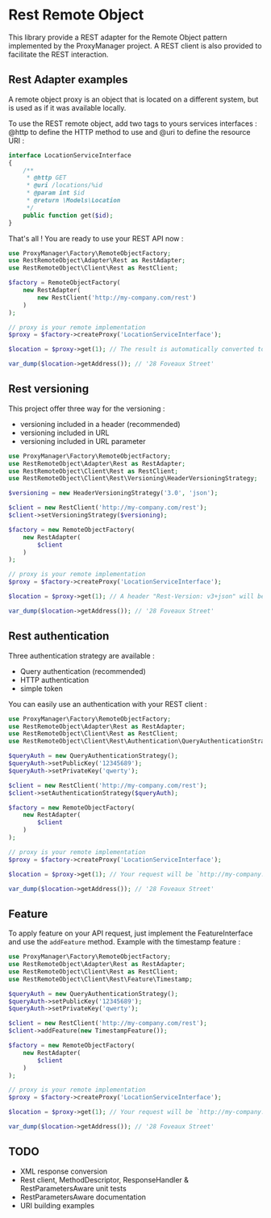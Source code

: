# Rest Remote Object

This library provide a REST adapter for the Remote Object pattern implemented by the ProxyManager project.
A REST client is also provided to facilitate the REST interaction.

## Rest Adapter examples

A remote object proxy is an object that is located on a different system, but is used as if it was available locally.

To use the REST remote object, add two tags to yours services interfaces : @http to define the HTTP method to use and @uri to define the resource URI :

```php
interface LocationServiceInterface
{
    /**
     * @http GET
     * @uri /locations/%id
     * @param int $id
     * @return \Models\Location
     */
    public function get($id);
}
```

That's all ! You are ready to use your REST API now :

```php
use ProxyManager\Factory\RemoteObjectFactory;
use RestRemoteObject\Adapter\Rest as RestAdapter;
use RestRemoteObject\Client\Rest as RestClient;

$factory = RemoteObjectFactory(
    new RestAdapter(
        new RestClient('http://my-company.com/rest')
    )
);

// proxy is your remote implementation
$proxy = $factory->createProxy('LocationServiceInterface');

$location = $proxy->get(1); // The result is automatically converted to a `\Models\Location` class.

var_dump($location->getAddress()); // '28 Foveaux Street'
```

## Rest versioning

This project offer three way for the versioning :
* versioning included in a header (recommended)
* versioning included in URL
* versioning included in URL parameter

```php
use ProxyManager\Factory\RemoteObjectFactory;
use RestRemoteObject\Adapter\Rest as RestAdapter;
use RestRemoteObject\Client\Rest as RestClient;
use RestRemoteObject\Client\Rest\Versioning\HeaderVersioningStrategy;

$versioning = new HeaderVersioningStrategy('3.0', 'json');

$client = new RestClient('http://my-company.com/rest');
$client->setVersioningStrategy($versioning);

$factory = new RemoteObjectFactory(
    new RestAdapter(
        $client
    )
);

// proxy is your remote implementation
$proxy = $factory->createProxy('LocationServiceInterface');

$location = $proxy->get(1); // A header "Rest-Version: v3+json" will be added

var_dump($location->getAddress()); // '28 Foveaux Street'
```

## Rest authentication

Three authentication strategy are available :
* Query authentication (recommended)
* HTTP authentication
* simple token

You can easily use an authentication with your REST client :

```php
use ProxyManager\Factory\RemoteObjectFactory;
use RestRemoteObject\Adapter\Rest as RestAdapter;
use RestRemoteObject\Client\Rest as RestClient;
use RestRemoteObject\Client\Rest\Authentication\QueryAuthenticationStrategy;

$queryAuth = new QueryAuthenticationStrategy();
$queryAuth->setPublicKey('12345689');
$queryAuth->setPrivateKey('qwerty');

$client = new RestClient('http://my-company.com/rest');
$client->setAuthenticationStrategy($queryAuth);

$factory = new RemoteObjectFactory(
    new RestAdapter(
        $client
    )
);

// proxy is your remote implementation
$proxy = $factory->createProxy('LocationServiceInterface');

$location = $proxy->get(1); // Your request will be `http://my-company.com/rest/locations/1?public_key=12345689&signature=aaa665b46e1060c6b7e5a6b5c891c37312149ece`

var_dump($location->getAddress()); // '28 Foveaux Street'
```

## Feature

To apply feature on your API request, just implement the FeatureInterface and use the `addFeature` method. Example with the timestamp feature :

```php
use ProxyManager\Factory\RemoteObjectFactory;
use RestRemoteObject\Adapter\Rest as RestAdapter;
use RestRemoteObject\Client\Rest as RestClient;
use RestRemoteObject\Client\Rest\Feature\Timestamp;

$queryAuth = new QueryAuthenticationStrategy();
$queryAuth->setPublicKey('12345689');
$queryAuth->setPrivateKey('qwerty');

$client = new RestClient('http://my-company.com/rest');
$client->addFeature(new TimestampFeature());

$factory = new RemoteObjectFactory(
    new RestAdapter(
        $client
    )
);

// proxy is your remote implementation
$proxy = $factory->createProxy('LocationServiceInterface');

$location = $proxy->get(1); // Your request will be `http://my-company.com/rest/locations/1?t=1383881696`

var_dump($location->getAddress()); // '28 Foveaux Street'
```

## TODO

* XML response conversion
* Rest client, MethodDescriptor, ResponseHandler & RestParametersAware unit tests
* RestParametersAware documentation
* URI building examples